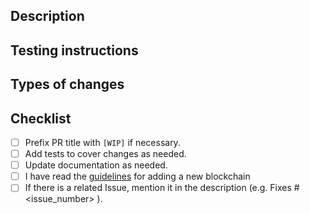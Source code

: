 ## Description

<!--- Describe your changes in detail -->

## Testing instructions

<!--- Please describe how reviewers can test your changes -->

## Types of changes

<!--- What types of changes does your code introduce? Uncomment all the bullets that apply: -->

<!-- * Bug fix (non-breaking change which fixes an issue) -->

<!-- * New feature (non-breaking change which adds functionality) -->

<!-- * Breaking change (fix or feature that would cause existing functionality to change) -->

## Checklist

<!--- The following points should be used to indicate the progress of your PR.  Put an `x` in all the boxes that apply right now, and come back over time and check them off as you make progress.  If you're unsure about any of these, don't hesitate to ask. We're here to help! -->

- [ ] Prefix PR title with `[WIP]` if necessary.
- [ ] Add tests to cover changes as needed.
- [ ] Update documentation as needed.
- [ ] I have read the [guidelines](https://developer.trustwallet.com/wallet-core/newblockchain#integration-criteria) for adding a new blockchain
- [ ] If there is a related Issue, mention it in the description (e.g. Fixes #<issue_number> ).
